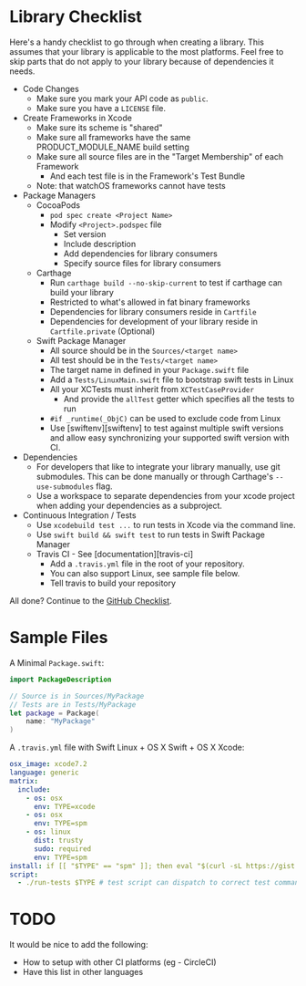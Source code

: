# Library Checklist

Here's a handy checklist to go through when creating a library. This assumes
that your library is applicable to the most platforms. Feel free to skip parts
that do not apply to your library because of dependencies it needs.

- Code Changes
    - Make sure you mark your API code as `public`.
    - Make sure you have a `LICENSE` file.
- Create Frameworks in Xcode
    - Make sure its scheme is "shared"
    - Make sure all frameworks have the same PRODUCT_MODULE_NAME build setting
    - Make sure all source files are in the "Target Membership" of each Framework
        - And each test file is in the Framework's Test Bundle
    - Note: that watchOS frameworks cannot have tests
- Package Managers
    - CocoaPods
        - `pod spec create <Project Name>`
        - Modify `<Project>.podspec` file
            - Set version
            - Include description
            - Add dependencies for library consumers
            - Specify source files for library consumers
    - Carthage
        - Run `carthage build --no-skip-current` to test if carthage can build
          your library
        - Restricted to what's allowed in fat binary frameworks
        - Dependencies for library consumers reside in `Cartfile`
        - Dependencies for development of your library reside in `Cartfile.private` (Optional)
    - Swift Package Manager
        - All source should be in the `Sources/<target name>`
        - All test should be in the `Tests/<target name>`
        - The target name in defined in your `Package.swift` file
        - Add a `Tests/LinuxMain.swift` file to bootstrap swift tests in Linux
        - All your XCTests must inherit from `XCTestCaseProvider`
            - And provide the `allTest` getter which specifies all the tests to run
        - `#if _runtime(_ObjC)` can be used to exclude code from Linux
        - Use [swiftenv][swiftenv] to test against multiple swift versions and
          allow easy synchronizing your supported swift version with CI.
- Dependencies
    - For developers that like to integrate your library manually, use git
      submodules. This can be done manually or through Carthage's
      `--use-submodules` flag.
    - Use a workspace to separate dependencies from your xcode project when
      adding your dependencies as a subproject.
- Continuous Integration / Tests
    - Use `xcodebuild test ...` to run tests in Xcode via the command line.
    - Use `swift build && swift test` to run tests in Swift Package Manager
    - Travis CI - See [documentation][travis-ci]
        - Add a `.travis.yml` file in the root of your repository.
        - You can also support Linux, see sample file below.
        - Tell travis to build your repository

All done? Continue to the [GitHub Checklist](Github.md).

# Sample Files


A Minimal `Package.swift`:

```swift
import PackageDescription

// Source is in Sources/MyPackage
// Tests are in Tests/MyPackage
let package = Package(
    name: "MyPackage"
)
```

A `.travis.yml` file with Swift Linux + OS X Swift + OS X Xcode:

```yaml
osx_image: xcode7.2
language: generic
matrix:
  include:
    - os: osx
      env: TYPE=xcode
    - os: osx
      env: TYPE=spm
    - os: linux
      dist: trusty
      sudo: required
      env: TYPE=spm
install: if [[ "$TYPE" == "spm" ]]; then eval "$(curl -sL https://gist.githubusercontent.com/kylef/5c0475ff02b7c7671d2a/raw/02090c7ede5a637b76e6df1710e83cd0bbe7dcdf/swiftenv-install.sh)"; fi
script:
  - ./run-tests $TYPE # test script can dispatch to correct test commands to run
```

# TODO

It would be nice to add the following:

- How to setup with other CI platforms (eg - CircleCI)
- Have this list in other languages

